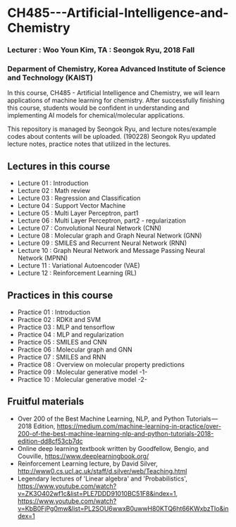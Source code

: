 


# CH485---Artificial-Intelligence-and-Chemistry

### Lecturer : Woo Youn Kim, TA : Seongok Ryu, 2018 Fall
### Deparment of Chemistry, Korea Advanced Institute of Science and Technology (KAIST)

In this course, CH485 - Artificial Intelligence and Chemistry, we will learn applications of machine learning for chemistry. After successfully finishing this course, students would be confident in understanding and implementing AI models for chemical/molecular applications.

This repository is managed by Seongok Ryu, and lecture notes/example codes about contents will be uploaded.
(190228) Seongok Ryu updated lecture notes, practice notes that utilized in the lectures.

## Lectures in this course
 - Lecture 01 : Introduction
 - Lecture 02 : Math review
 - Lecture 03 : Regression and Classification
 - Lecture 04 : Support Vector Machine
 - Lecture 05 : Multi Layer Perceptron, part1
 - Lecture 06 : Multi Layer Perceptron, part2 - regularization
 - Lecture 07 : Convolutional Neural Network (CNN)
 - Lecture 08 : Molecular graph and Graph Neural Network (GNN)
 - Lecture 09 : SMILES and Recurrent Neural Network (RNN)
 - Lecture 10 : Graph Neural Network and Message Passing Neural Network (MPNN)
 - Lecture 11 : Variational Autoencoder (VAE)
 - Lecture 12 : Reinforcement Learning (RL)


## Practices in this course
- Practice 01 : Introduction 
- Practice 02 : RDKit and SVM 
- Practice 03 : MLP and tensorflow
- Practice 04 : MLP and regularization 
- Practice 05 : SMILES and CNN
- Practice 06 : Molecular graph and GNN
- Practice 07 : SMILES and RNN
- Practice 08 : Overview on molecular property predictions
- Practice 09 : Molecular generative model -1-
- Practice 10 : Molecular generative model -2-


## Fruitful materials 
 - Over 200 of the Best Machine Learning, NLP, and Python Tutorials — 2018 Edition, https://medium.com/machine-learning-in-practice/over-200-of-the-best-machine-learning-nlp-and-python-tutorials-2018-edition-dd8cf53cb7dc
 - Online deep learning textbook written by Goodfellow, Bengio, and Couville, https://www.deeplearningbook.org/
 - Reinforcement Learning lecture, by David Silver, http://www0.cs.ucl.ac.uk/staff/d.silver/web/Teaching.html
 - Legendary lectures of 'Linear algebra' and 'Probabilistics', https://www.youtube.com/watch?v=ZK3O402wf1c&list=PLE7DDD91010BC51F8&index=1, https://www.youtube.com/watch?v=KbB0FjPg0mw&list=PL2SOU6wwxB0uwwH80KTQ6ht66KWxbzTIo&index=1
